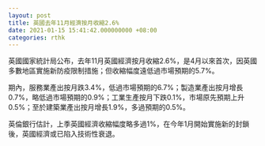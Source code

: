```yaml
---
layout: post
title: 英國去年11月經濟按月收縮2.6%
date: 2021-01-15 15:41:42.000000000 +08:00
categories: rthk
---
```


英國國家統計局公布，去年11月英國經濟按月收縮2.6%，是4月以來首次，因英國多數地區實施新防疫限制措施；但收縮幅度遠低過市場預期的5.7%。

期內，服務業產出按月跌3.4%，低過市場預期的6.7%；製造業產出按月增長0.7%，略低過市場預期的0.9%；工業生產按月下跌0.1%，市場原先預期上升0.5%；至於建築業產出按月增長1.9%，多過預期的0.5%。

英倫銀行估計，上季英國經濟收縮幅度略多過1%，在今年1月開始實施新的封鎖後，英國經濟或已陷入技術性衰退。
